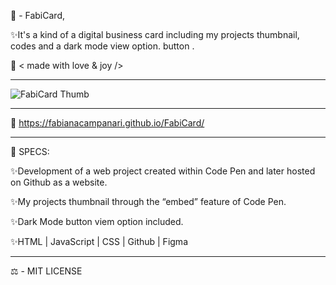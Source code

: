 🎫 - FabiCard, 


✨It's a kind of a digital business card including my projects thumbnail, codes and a dark mode view option. button .


🤎 < made with love & joy />
_____________________________________________________________________________________________

![FabiCard Thumb](https://user-images.githubusercontent.com/113218619/204119559-dd2f2576-248b-409a-9268-80923da368a3.png)

_____________________________________________________________________________________________


🚀  https://fabianacampanari.github.io/FabiCard/

_____________________________________________________________________________________________

📌 SPECS:

✨Development of a web project created within Code Pen and later hosted on Github as a website.

✨My projects thumbnail through the “embed” feature of Code Pen.

✨Dark Mode button viem option included.

✨HTML | JavaScript | CSS | Github | Figma 

_____________________________________________________________________________________________

 ⚖︎ - MIT LICENSE

